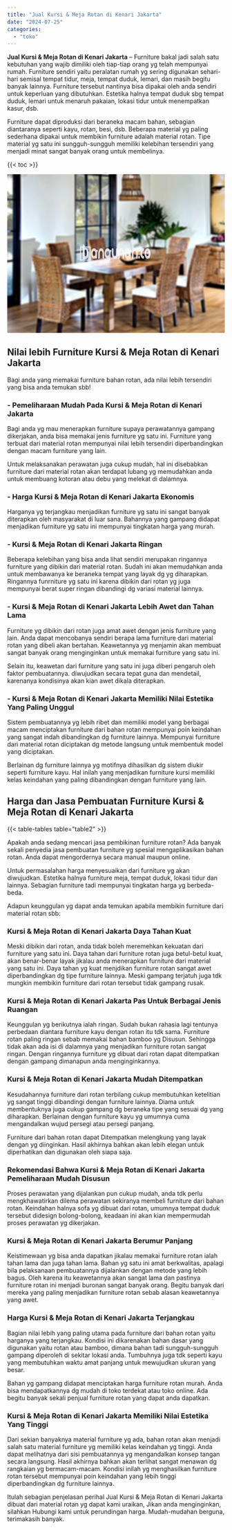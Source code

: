 ```yaml
---
title: "Jual Kursi & Meja Rotan di Kenari Jakarta"
date: "2024-07-25"
categories: 
  - "toko"
---
```


**Jual Kursi & Meja Rotan di Kenari Jakarta** – Furniture bakal jadi salah satu kebutuhan yang wajib dimiliki oleh tiap-tiap orang yg telah mempunyai rumah. Furniture sendiri yaitu peralatan rumah yg sering digunakan sehari-hari semisal tempat tidur, meja, tempat duduk, lemari, dan masih begitu banyak lainnya. Furniture tersebut nantinya bisa dipakai oleh anda sendiri untuk keperluan yang dibutuhkan. Estetika halnya tempat duduk sbg tempat duduk, lemari untuk menaruh pakaian, lokasi tidur untuk menempatkan kasur, dsb.

Furniture dapat diproduksi dari beraneka macam bahan, sebagian diantaranya seperti kayu, rotan, besi, dsb. Beberapa material yg paling sederhana dipakai untuk membikin furniture adalah material rotan. Tipe material yg satu ini sungguh-sungguh memiliki kelebihan tersendiri yang menjadi minat sangat banyak orang untuk membelinya.

{{< toc >}}

![Jual Kursi & Meja Rotan di Kenari Jakarta](/images/kursi-meja-rotan-murah21.png)

## Nilai lebih Furniture Kursi & Meja Rotan di Kenari Jakarta

Bagi anda yang memakai furniture bahan rotan, ada nilai lebih tersendiri yang bisa anda temukan sbb!

### \- Pemeliharaan Mudah Pada Kursi & Meja Rotan di Kenari Jakarta

Bagi anda yg mau menerapkan furniture supaya perawatannya gampang dikerjakan, anda bisa memakai jenis furniture yg satu ini. Furniture yang terbuat dari material rotan mempunyai nilai lebih tersendiri diperbandingkan dengan macam furniture yang lain.

Untuk melaksanakan perawatan juga cukup mudah, hal ini disebabkan furniture dari material rotan akan terdapat lubang yg memudahkan anda untuk membuang kotoran atau debu yang melekat di dalamnya.

### \- Harga Kursi & Meja Rotan di Kenari Jakarta Ekonomis

Harganya yg terjangkau menjadikan furniture yg satu ini sangat banyak diterapkan oleh masyarakat di luar sana. Bahannya yang gampang didapat menjadikan furniture yg satu ini mempunyai tingkatan harga yang murah.

### \- Kursi & Meja Rotan di Kenari Jakarta Ringan

Beberapa kelebihan yang bisa anda lihat sendiri merupakan ringannya furniture yang dibikin dari material rotan. Sudah ini akan memudahkan anda untuk membawanya ke beraneka tempat yang layak dg yg diharapkan. Ringannya funrniture yg satu ini karena dibikin dari rotan yg juga mempunyai berat super ringan dibandingi dg variasi material lainnya.

### \- Kursi & Meja Rotan di Kenari Jakarta Lebih Awet dan Tahan Lama

Furniture yg dibikin dari rotan juga amat awet dengan jenis furniture yang lain. Anda dapat mencobanya sendiri berapa lama furniture dari material rotan yang dibeli akan bertahan. Keawetannya yg menjamin akan membuat sangat banyak orang menginginkan untuk memakai furniture yang satu ini.

Selain itu, keawetan dari furniture yang satu ini juga diberi pengaruh oleh faktor pembuatannya. diwujudkan secara tepat guna dan mendetail, karenanya kondisinya akan kian awet dikala diterapkan.

### \- Kursi & Meja Rotan di Kenari Jakarta Memiliki Nilai Estetika Yang Paling Unggul

Sistem pembuatannya yg lebih ribet dan memiliki model yang berbagai macam menciptakan furniture dari bahan rotan mempunyai poin keindahan yang sangat indah dibandingkan dg furniture lainnya. Mempunyai furniture dari material rotan diciptakan dg metode langsung untuk membentuk model yang diciptakan.

Berlainan dg furniture lainnya yg motifnya dihasilkan dg sistem diukir seperti furniture kayu. Hal inilah yang menjadikan furniture kursi memiliki kelas keindahan yang paling dibandingkan dengan furniture yang lain.

## Harga dan Jasa Pembuatan Furniture Kursi & Meja Rotan di Kenari Jakarta

{{< table-tables table="table2" >}}

Apakah anda sedang mencari jasa pembikinan furniture rotan? Ada banyak sekali penyedia jasa pembuatan furniture yg spesial mengaplikasikan bahan rotan. Anda dapat mengordernya secara manual maupun online.

Untuk permasalahan harga menyesuaikan dari furniture yg akan diwujudkan. Estetika halnya furniture meja, tempat duduk, lokasi tidur dan lainnya. Sebagian furniture tadi mempunyai tingkatan harga yg berbeda-beda.

Adapun keunggulan yg dapat anda temukan apabila membikin furniture dari material rotan sbb:

### Kursi & Meja Rotan di Kenari Jakarta Daya Tahan Kuat

Meski dibikin dari rotan, anda tidak boleh meremehkan kekuatan dari furniture yang satu ini. Daya tahan dari furniture rotan juga betul-betul kuat, akan benar-benar layak jikalau anda menerapkan furniture dari material yang satu ini. Daya tahan yg kuat menjdikan furniture rotan sangat awet diperbandingkan dg tipe furniture lainnya. Meski gampang terjatuh juga tdk mungkin membikin furniture dari rotan tersebut tidak gampang rusak.

### Kursi & Meja Rotan di Kenari Jakarta Pas Untuk Berbagai Jenis Ruangan

Keunggulan yg berikutnya ialah ringan. Sudah bukan rahasia lagi tentunya perbedaan diantara furniture kayu dengan rotan itu tdk sama. Furniture rotan paling ringan sebab memakai bahan bamboo yg Disusun. Sehingga tidak akan ada isi di dalamnya yang menjadikan furniture rotan sangat ringan. Dengan ringannya furniture yg dibuat dari rotan dapat ditempatkan dengan gampang dimanapun anda menginginkannya.

### Kursi & Meja Rotan di Kenari Jakarta Mudah Ditempatkan

Kesudahannya furniture dari rotan terbilang cukup membutuhkan ketelitian yg sangat tinggi dibandingi dengan furniture lainnya. Diama untuk membentuknya juga cukup gampang dg beraneka tipe yang sesuai dg yang diharapkan. Berlainan dengan furniture kayu yg umumnya cuma mengandalkan wujud persegi atau persegi panjang.

Furniture dari bahan rotan dapat Ditempatkan melengkung yang layak dengan yg diinginkan. Hasil akhirnya bahkan akan lebih elegan untuk diperhatikan dan digunakan oleh siapa saja.

### Rekomendasi Bahwa Kursi & Meja Rotan di Kenari Jakarta Pemeliharaan Mudah Disusun

Proses perawatan yang dijalankan pun cukup mudah, anda tdk perlu mengkhawatirkan dilema perawatan sekiranya membeli furniture dari bahan rotan. Keindahan halnya sofa yg dibuat dari rotan, umumnya tempat duduk tersebut didesign bolong-bolong, keadaan ini akan kian mempermudah proses perawatan yg dikerjakan.

### Kursi & Meja Rotan di Kenari Jakarta Berumur Panjang

Keistimewaan yg bisa anda dapatkan jikalau memakai furniture rotan ialah tahan lama dan juga tahan lama. Bahan yg satu ini amat berkwalitas, apalagi bila pelaksanaan pembuatannya dijalankan dengan metode yang lebih bagus. Oleh karena itu keawetannya akan sangat lama dan pastinya furniture rotan ini menjadi buronan sangat banyak orang. Begitu banyak dari mereka yang paling menjadikan furniture rotan sebab alasan keawetannya yang awet.

### Harga Kursi & Meja Rotan di Kenari Jakarta Terjangkau

Bagian nilai lebih yang paling utama pada furniture dari bahan rotan yaitu harganya yang terjangkau. Kondisi ini dikarenakan bahan dasar yang digunakan yaitu rotan atau bamboo, dimana bahan tadi sungguh-sungguh gampang diperoleh di sekitar lokasi anda. Tumbuhnya juga tdk seperti kayu yang membutuhkan waktu amat panjang untuk mewujudkan ukuran yang besar.

Bahan yg gampang didapat menciptakan harga furniture rotan murah. Anda bisa mendapatkannya dg mudah di toko terdekat atau toko online. Ada begitu banyak sekali penjual furniture rotan yang dapat anda dapatkan.

### Kursi & Meja Rotan di Kenari Jakarta Memiliki Nilai Estetika Yang Tinggi

Dari sekian banyaknya material furniture yg ada, bahan rotan akan menjadi salah satu material furniture yg memiliki kelas keindahan yg tinggi. Anda dapat melihatnya dari sisi pembuatannya yg mengandalkan konsep tangan secara langsung. Hasil akhirnya bahkan akan terlihat sangat menawan dg rangkaian yg bermacam-macam. Kondisi inilah yg menghasilkan furniture rotan tersebut mempunyai poin keindahan yang lebih tinggi diperbandingkan dg furniture lainnya.

Itulah sebagian penjelasan perihal Jual Kursi & Meja Rotan di Kenari Jakarta dibuat dari material rotan yg dapat kami uraikan, Jikan anda menginginkan, silahkan Hubungi kami untuk perundingan harga. Mudah-mudahan berguna, terimakasih banyak.
